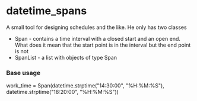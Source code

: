 # datetime_spans

A small tool for designing schedules and the like. He only has two classes

* Span - contains a time interval with a closed start and an open end.
What does it mean that the start point is in the interval but the end point is not
* SpanList - a list with objects of type Span

### Base usage

work_time = Span(datetime.strptime("14:30:00", "%H:%M:%S"), datetime.strptime("18:20:00", "%H:%M:%S"))